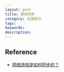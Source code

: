 ```yaml
---
layout: post
title: 游戏同步
category: 点滴知识
tags: 
keywords: 
description: 
---
```


## 

## Reference

* [网络游戏是如何同步的？](https://www.zhihu.com/question/30553462/answer/2780039356?utm_id=0)
